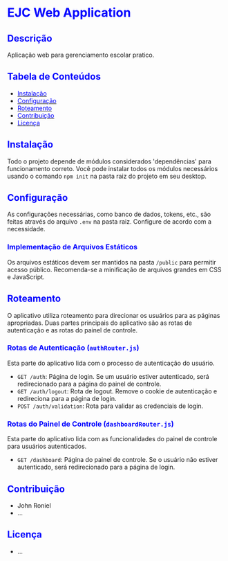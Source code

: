# <span style="color: blue;">EJC Web Application</span>

## <span style="color: blue;">Descrição</span>

Aplicação web para gerenciamento escolar pratico.

## <span style="color: blue;">Tabela de Conteúdos</span>

- [<span style="color: blue;">Instalação</span>](#instalação)
- [<span style="color: blue;">Configuração</span>](#configuração)
- [<span style="color: blue;">Roteamento</span>](#roteamento)
- [<span style="color: blue;">Contribuição</span>](#contribuição)
- [<span style="color: blue;">Licença</span>](#licença)

## <span style="color: blue;">Instalação</span>

Todo o projeto depende de módulos considerados 'dependências' para funcionamento correto. Você pode instalar todos os módulos necessários usando o comando `npm init` na pasta raiz do projeto em seu desktop.

## <span style="color: blue;">Configuração</span>

As configurações necessárias, como banco de dados, tokens, etc., são feitas através do arquivo `.env` na pasta raiz. Configure de acordo com a necessidade.

### <span style="color: blue;">Implementação de Arquivos Estáticos</span>

Os arquivos estáticos devem ser mantidos na pasta `/public` para permitir acesso público. Recomenda-se a minificação de arquivos grandes em CSS e JavaScript.

## <span style="color: blue;">Roteamento</span>

O aplicativo utiliza roteamento para direcionar os usuários para as páginas apropriadas. Duas partes principais do aplicativo são as rotas de autenticação e as rotas do painel de controle.

### <span style="color: blue;">Rotas de Autenticação (`authRouter.js`)</span>

Esta parte do aplicativo lida com o processo de autenticação do usuário.

- `GET /auth`: Página de login. Se um usuário estiver autenticado, será redirecionado para a página do painel de controle.
- `GET /auth/logout`: Rota de logout. Remove o cookie de autenticação e redireciona para a página de login.
- `POST /auth/validation`: Rota para validar as credenciais de login.

### <span style="color: blue;">Rotas do Painel de Controle (`dashboardRouter.js`)</span>

Esta parte do aplicativo lida com as funcionalidades do painel de controle para usuários autenticados.

- `GET /dashboard`: Página do painel de controle. Se o usuário não estiver autenticado, será redirecionado para a página de login.

## <span style="color: blue;">Contribuição</span>

- John Roniel
- ...

## <span style="color: blue;">Licença</span>

- ...
